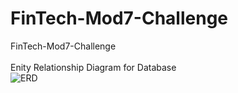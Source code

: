 # FinTech-Mod7-Challenge
FinTech-Mod7-Challenge
<br>
<br>
Enity Relationship Diagram for Database
<br>
![ERD](ERD.jpeg)
